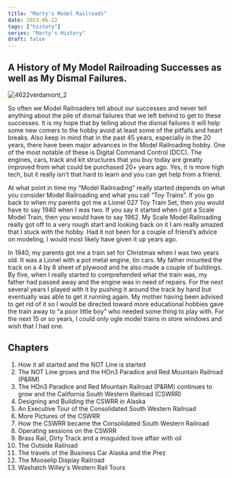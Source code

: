 ```yaml
---
title: "Marty's Model Railroads"
date: 2023-06-22
tags: ["history"]
series: "Marty's History"
draft: false
---
```


## A History of My Model Railroading Successes as well as My Dismal Failures.

![4622verdamont_2](/images/4622verdamont_2_.jpg)

So often we Model Railroaders tell about our successes and never tell anything about the pile of dismal failures that we left behind to get to these successes.  It is my hope that by telling about the dismal failures it will help some new comers to the hobby avoid at least some of the pitfalls and heart breaks.  Also keep in mind that in the past 45 years, especially in the 20 years, there have been major advances in the Model Railroading hobby.  One of the most notable of these is Digital Command Control (DCC).  The engines, cars, track and kit structures that you buy today are greatly improved from what could be purchased 20+ years ago.  Yes, it is more high tech, but it really isn’t that hard to learn and you can get help from a friend.

At what point in time my “Model Railroading” really started depends on what you consider Model Railroading and what you call “Toy Trains”.  If you go back to when my parents got me a Lionel 027 Toy Train Set, then you would have to say 1940 when I was two.  If you say it started when I got a Scale Model Train, then you would have to say 1962.  My Scale Model Railroading really got off to a very rough start and looking back on it I am really amazed that I stuck with the hobby.  Had it not been for a couple of friend’s advice on modeling, I would most likely have given it up years ago.

In 1940, my parents got me a train set for Christmas when I was two years old. It was a Lionel with a pot metal engine, tin cars.  My father mounted the track on a 4 by 8 sheet of plywood and he also made a couple of buildings.  By five, when I really started to comprehended what the train was, my father had passed away and the engine was in need of repairs.  For the next several years I played with it by pushing it around the track by hand but eventually was able to get it running again.  My mother having been advised to get rid of it so I would be directed toward more educational hobbies gave the train away to “a poor little boy” who needed some thing to play with.  For the next 15 or so years, I could only ogle model trains in store windows and wish that I had one. 

## Chapters

1. How it all started and the NOT Line is started
2. The NOT Line grows and the HOn3 Paradice and Red Mountain Railroad (P&RM)
3. The HOn3 Paradice and Red Mountain Railroad (P&RM) continues to grow and the California South Western Railroad (CSWRR)
4. Designing and Building the CSWRR in Alaska
5. An Executive Tour of the Consolidated South Western Railroad
6. More Pictures of the CSWRR
7. How the CSWRR became the Consolidated South Western Railroad
8. Operating sessions on the CSWRR
9. Brass Rail, Dirty Track and a misguided love affair with oil
10. The Outside Railroad
11. The travels of the Business Car Alaska and the Prez
12. The Mooselip Display Railroad
13. Washatch Willey's Western Rail Tours